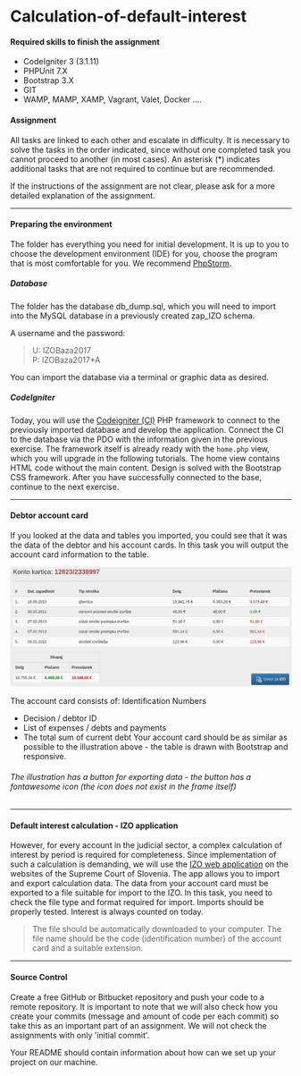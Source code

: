 # Calculation-of-default-interest

#### Required skills to finish the assignment

* CodeIgniter 3 (3.1.11)
* PHPUnit 7.X
* Bootstrap 3.X
* GIT
* WAMP, MAMP, XAMP, Vagrant, Valet, Docker ....

#### Assignment

All tasks are linked to each other and escalate in difficulty. It is necessary to solve the tasks in the order indicated, since without one completed task you cannot proceed to another (in most cases). An asterisk (*) indicates additional tasks that are not required to continue but are recommended.

If the instructions of the assignment are not clear, please ask for a more detailed explanation of the assignment.
___
#### Preparing the environment
The folder has everything you need for initial development. It is up to you to choose the development environment (IDE) for you, choose the program that is most comfortable for you. We recommend [PhpStorm](https://www.jetbrains.com/phpstorm/).

##### Database
The folder has the database db_dump.sql, which you will need to import into the MySQL database in a previously created zap_IZO schema.

A username and the password:

> U: IZOBaza2017 <br>
> P: IZOBaza2017*A

You can import the database via a terminal or graphic data as desired.

##### CodeIgniter
Today, you will use the [Codeigniter (CI)](https://codeigniter.com/) PHP framework to connect to the previously imported database and develop the application. Connect the CI to the database via the PDO with the information given in the previous exercise. The framework itself is already ready with the `home.php` view, which you will upgrade in the following tutorials.
The home view contains HTML code without the main content. Design is solved with the Bootstrap CSS framework.
After you have successfully connected to the base, continue to the next exercise.
___
#### Debtor account card
If you looked at the data and tables you imported, you could see that it was the data of the debtor and his account cards. In this task you will output the account card information to the table.

![alt text](accountcard.bmp)

The account card consists of:
Identification Numbers 
* Decision / debtor ID
* List of expenses / debts and payments
* The total sum of current debt
Your account card should be as similar as possible to the illustration above - the table is drawn with Bootstrap and responsive.
###### The illustration has a button for exporting data - the button has a fontawesome icon (the icon does not exist in the frame itself)
___
#### Default interest calculation - IZO application
However, for every account in the judicial sector, a complex calculation of interest by period is required for completeness. Since implementation of such a calculation is demanding, we will use the [IZO web application](http://izo.sodisce.si/izo-web/spring/izracun?execution=e2s1) on the websites of the Supreme Court of Slovenia. The app allows you to import and export calculation data.
The data from your account card must be exported to a file suitable for import to the IZO.
In this task, you need to check the file type and format required for import. Imports should be properly tested. Interest is always counted on today.

> The file should be automatically downloaded to your computer. The file name should be the code (identification number) of the account card and a suitable extension.
___
#### Source Control
Create a free GitHub or Bitbucket repository and push your code to a remote repository. It is important to note that we will also check how you create your commits (message and amount of code per each commit) so take this as an important part of an assignment. We will not check the assignments with only 'initial commit'.

Your README should contain information about how can we set up your project on our machine.
